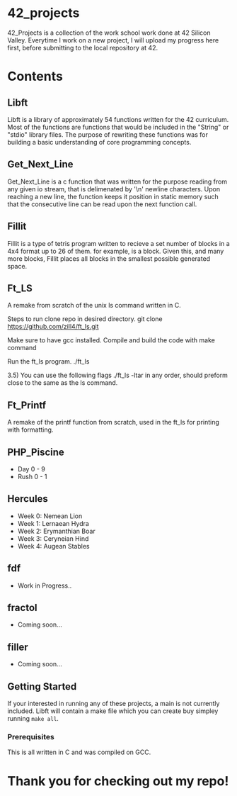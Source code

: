# 42_projects

42_Projects is a collection of the work school work done at 42 Silicon Valley. Everytime I work on a new project,
I will upload my progress here first, before submitting to the local repository at 42.

# Contents 

## Libft
  Libft is a library of approximately 54 functions written for the 42 curriculum. Most of the functions are 
  functions that would be included in the "String" or "stdio" library files. The purpose of rewriting these functions
  was for building a basic understanding of core programming concepts.
  
## Get_Next_Line
  Get_Next_Line is a c function that was written for the purpose reading from any given io stream, that is delimenated by 
  '\n' newline characters. Upon reaching a new line, the function keeps it position in static memory such that the consecutive    line can be read upon the next function call.

## Fillit
  Fillit is a type of tetris program written to recieve a set number of blocks in a 4x4 format up to 26 of them. 
  for example, is a block. Given this, and many more blocks, Fillit places all blocks in the smallest possible generated space.

## Ft_LS
A remake from scratch of the unix ls command written in C.

Steps to run
clone repo in desired directory. git clone https://github.com/zill4/ft_ls.git

Make sure to have gcc installed. Compile and build the code with make command

Run the ft_ls program. ./ft_ls

3.5) You can use the following flags ./ft_ls -ltar in any order, should preform close to the same as the ls command.
	
## Ft_Printf
A remake of the printf function from scratch, used in the ft_ls for printing with formatting. 	

## PHP_Piscine
-	Day 0 - 9
-	Rush 0 - 1
## Hercules
-	Week 0: Nemean Lion
-	Week 1: Lernaean Hydra
-	Week 2: Erymanthian Boar
-	Week 3: Ceryneian Hind
-	Week 4: Augean Stables

## fdf
-	Work in Progress..

## fractol
-	Coming soon...

## filler
-	Coming soon...

## Getting Started

If your interested in running any of these projects, a main is not currently included. 
Libft will contain a make file which you can create buy simpley running ``` make all ```.

### Prerequisites

This is all written in C and was compiled on GCC.


# Thank you for checking out my repo!
